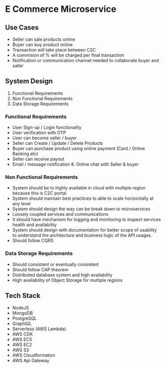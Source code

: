 # E Commerce Microservice

## Use Cases

- Seller can sale products online
- Buyer can buy product online
- Transaction will take place between C2C
- A commision of % will be charged per final transaction
- Notification or communication channel needed to collaborate buyer and saller

## System Design

1. Functional Requirements
2. Non Functional Requirements
3. Data Storage Requirements

### Functional Requirements

- User Sign-up / Login functionality
- User verification with OTP
- User can become seller / buyer
- Seller can Create / Update / Delete Products
- Buyer can purchase product using online payment (Card / Online Banking etc)
- Seller can receive payout
- Email / message notification 8. Online chat with Seller & buyer

### Non Functional Requirements

- System should be to highly available in cloud with multiple region because this is C2C portal
- System should maintain best practices to able to scale horizontally at any level
- System should design the way can be break down to microservices
- Loosely coupled services and communications
- It should have mechanism for logging and monitoring to inspect services health and availability
- System should design with documentation for better scope of usability to understand the architecture and business logic of the API usages.
- Should follow CQRS

### Data Storage Requirements

- Should consistent or eventually consistent
- Should follow CAP theorem
- Distributed database system and high availability
- High availability of Object Storage for multiple regions

## Tech Stack

- NodeJS
- MongoDB
- PostgreSQL
- GraphlQL
- Serverless (AWS Lambda)
- AWS CDK
- AWS ECS
- AWS EC2
- AWS S3
- AWS Cloudformation
- AWS Api Gateway

